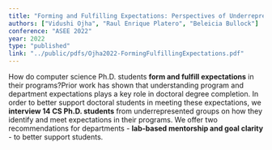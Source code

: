 ```yaml
---
title: "Forming and Fulfilling Expectations: Perspectives of Underrepresented Computer Science Doctoral Students"
authors: ["Vidushi Ojha", "Raul Enrique Platero", "Beleicia Bullock"]
conference: "ASEE 2022"
year: 2022
type: "published"
link: "../public/pdfs/Ojha2022-FormingFulfillingExpectations.pdf"
---
```


How do computer science Ph.D. students **form and fulfill expectations** in their programs?Prior work has shown that understanding program and department expectations plays a key role in doctoral degree completion. In order to better support doctoral students in meeting these expectations, we **interview 14 CS Ph.D. students** from underrepresented groups on how they identify and meet expectations in their programs. We offer two recommendations for departments - **lab-based mentorship and goal clarity** - to better support students.
